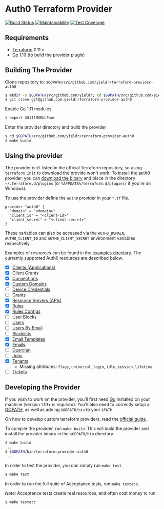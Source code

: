 Auth0 Terraform Provider
========================

[![Build Status](https://travis-ci.org/alexkappa/terraform-provider-auth0.svg?branch=master)](https://travis-ci.org/alexkappa/terraform-provider-auth0)
[![Maintainability](https://api.codeclimate.com/v1/badges/9c49c10286123b716c79/maintainability)](https://codeclimate.com/github/alexkappa/terraform-provider-auth0/maintainability)
[![Test Coverage](https://api.codeclimate.com/v1/badges/9c49c10286123b716c79/test_coverage)](https://codeclimate.com/github/alexkappa/terraform-provider-auth0/test_coverage)

Requirements
------------

-	[Terraform](https://www.terraform.io/downloads.html) 0.11.x
-	[Go](https://golang.org/doc/install) 1.10 (to build the provider plugin)

Building The Provider
---------------------

Clone repository to: `$GOPATH/src/github.com/yieldr/terraform-provider-auth0`

```sh
$ mkdir -p $GOPATH/src/github.com/yieldr; cd $GOPATH/src/github.com/yieldr
$ git clone git@github.com:yieldr/terraform-provider-auth0
```

Enable Go 1.11 modules

```sh
$ export GO111MODULE=on
```

Enter the provider directory and build the provider

```sh
$ cd $GOPATH/src/github.com/yieldr/terraform-provider-auth0
$ make build
```

Using the provider
------------------

The provider isn't listed in the official Terraform repository, so using `terraform init` to download the provide won't work. To install the auth0 provider, you can [download the binary](https://github.com/yieldr/terraform-provider-auth0/releases) and place in the directory `~/.terraform.d/plugins` (or `%APPDATA%/terraform.d/plugins/` if you're on Windows).

To use the provider define the `auth0` provider in your `*.tf` file.

```
provider "auth0" {
  "domain" = "<domain>"
  "client_id" = "<client-id>"
  "client_secret" = "<client-secret>"
}
```

These variables can also be accessed via the `AUTH0_DOMAIN`, `AUTH0_CLIENT_ID` and `AUTH0_CLIENT_SECRET` environment variables respectively.

Examples of resources can be found in the [examples directory](example/). The currently supported Auth0 resources are described below.

- [x] [Clients (Applications)](https://auth0.com/docs/api/management/v2#!/Clients/get_clients)
- [x] [Client Grants](https://auth0.com/docs/api/management/v2#!/Client_Grants/get_client_grants)
- [x] [Connections](https://auth0.com/docs/api/management/v2#!/Connections/get_connections)
- [x] [Custom Domains](https://auth0.com/docs/api/management/v2#!/Custom_Domains/get_custom_domains)
- [ ] [Device Credentials](https://auth0.com/docs/api/management/v2#!/Device_Credentials/get_device_credentials)
- [ ] [Grants](https://auth0.com/docs/api/management/v2#!/Grants/get_grants)
- [x] [Resource Servers (APIs)](https://auth0.com/docs/api/management/v2#!/Resource_Servers/get_resource_servers)
- [x] [Rules](https://auth0.com/docs/api/management/v2#!/Rules/get_rules)
- [x] [Rules Configs](https://auth0.com/docs/api/management/v2#!/Rules_Configs/get_rules_configs)
- [ ] [User Blocks](https://auth0.com/docs/api/management/v2#!/User_Blocks/get_user_blocks)
- [ ] [Users](https://auth0.com/docs/api/management/v2#!/Users/get_users)
- [ ] [Users By Email](https://auth0.com/docs/api/management/v2#!/Users_By_Email/get_users_by_email)
- [ ] [Blacklists](https://auth0.com/docs/api/management/v2#!/Blacklists/get_tokens)
- [x] [Email Templates](https://auth0.com/docs/api/management/v2#!/Email_Templates/get_email_templates_by_templateName)
- [x] [Emails](https://auth0.com/docs/api/management/v2#!/Emails/get_provider)
- [ ] [Guardian](https://auth0.com/docs/api/management/v2#!/Guardian/get_factors)
- [ ] [Jobs](https://auth0.com/docs/api/management/v2#!/Jobs/get_jobs_by_id)
- [X] [Tenants](https://auth0.com/docs/api/management/v2#!/Tenants/get_settings)
  - Missing attributes: `flags`, `universal_login`, `idle_session_lifetime`.
- [ ] [Tickets](https://auth0.com/docs/api/management/v2#!/Tickets/post_email_verification)

Developing the Provider
---------------------------

If you wish to work on the provider, you'll first need [Go](http://www.golang.org) installed on your machine (version 1.10+ is *required*). You'll also need to correctly setup a [GOPATH](http://golang.org/doc/code.html#GOPATH), as well as adding `$GOPATH/bin` to your `$PATH`.

On how to develop custom terraform providers, read the [official guide](https://www.terraform.io/docs/extend/writing-custom-providers.html).

To compile the provider, run `make build`. This will build the provider and install the provider binary in the `$GOPATH/bin` directory.

```sh
$ make build
...
$ $GOPATH/bin/terraform-provider-auth0
...
```

In order to test the provider, you can simply run `make test`.

```sh
$ make test
```

In order to run the full suite of Acceptance tests, run `make testacc`.

*Note:* Acceptance tests create real resources, and often cost money to run.

```sh
$ make testacc
```
